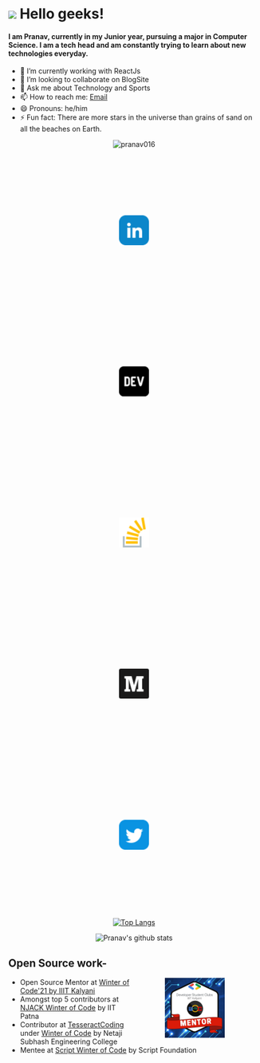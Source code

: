 <h1> <img src="https://github.com/TheDudeThatCode/TheDudeThatCode/blob/master/Assets/Hi.gif" width="29px"> Hello geeks! </h1>

#### I am Pranav, currently in my Junior year, pursuing a major in Computer Science. I am a tech head and am constantly trying to learn about new technologies everyday.

<div>

- 🌱 I’m currently working with ReactJs
- 👯 I’m looking to collaborate on BlogSite
- 💬 Ask me about Technology and Sports
- 📫 How to reach me: <a href = "mailto: pranavmendi@gmail.com">Email</a>
- 😄 Pronouns: he/him
- ⚡ Fun fact: There are more stars in the universe than grains of sand on all the beaches on Earth.

</div>

<div align="center">

<img src="https://komarev.com/ghpvc/?username=pranav016" alt="pranav016" />

</div>

<div align="center">
<p>
<a href="https://linkedin.com/in/pranav-mendiratta-89713a173" target="blank"><img height=60 width=60 style="padding:3vh" src="assets/linkedin.png" /></a>
<a href="https://dev.to/pranav016" target="blank"><img height=60 width=60 style="padding:3vh" src="assets/dev.png" /></a>
<a href="https://stackoverflow.com/users/13422979/pranav-m7?tab=profile" target="blank"><img height=60 width=60 style="padding:3vh" src="assets/stack-overflow.png" /></a>
<a href="https://medium.com/@pranav016" target="blank"><img height=60 width=60 style="padding:3vh" src="assets/medium.png" /></a>
<a href="https://twitter.com/Pranav046" target="blank"><img height=60 width=60 style="padding:3vh" src="assets/twitter.png" /></a>
<p>
</div>

<div align="center">

[![Top Langs](https://github-readme-stats-eta-seven.vercel.app/api/top-langs/?username=Pranav016&layout=compact)](https://github.com/Pranav016/Pranav016.git)

</div>

<div align="center">

![Pranav's github stats](https://github-readme-stats-eta-seven.vercel.app/api?username=Pranav016&show_icons=true&count_private=true)

</div>

<div>

<h2>Open Source work- </h2>

<img height="120px" align="right" style="margin:0 70px;" src="assets/WoC-Mentor.jpg">

- Open Source Mentor at [Winter of Code'21 by IIIT Kalyani](https://github.com/DSC-IIIT-Kalyani)
- Amongst top 5 contributors at [NJACK Winter of Code](https://github.com/NJACKWinterOfCode) by IIT Patna
- Contributor at [TesseractCoding](https://github.com/TesseractCoding) under [Winter of Code](https://github.com/WinterOfCode) by Netaji Subhash Engineering College
- Mentee at [Script Winter of Code](https://swoc.tech/) by Script Foundation

</div>
